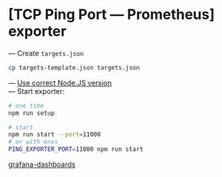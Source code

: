 # [TCP Ping Port — Prometheus] exporter

— Create `targets.json`

```bash
cp targets-template.json targets.json
```

— [Use correct Node.JS version](.nvmrc) \
— Start exporter:

```bash
# one time
npm run setup

# start
npm run start --port=11000
# or with envs
PING_EXPORTER_PORT=11000 npm run start
```

[grafana-dashboards](https://github.com/k03mad/grafana-dashboards/tree/master/export)
